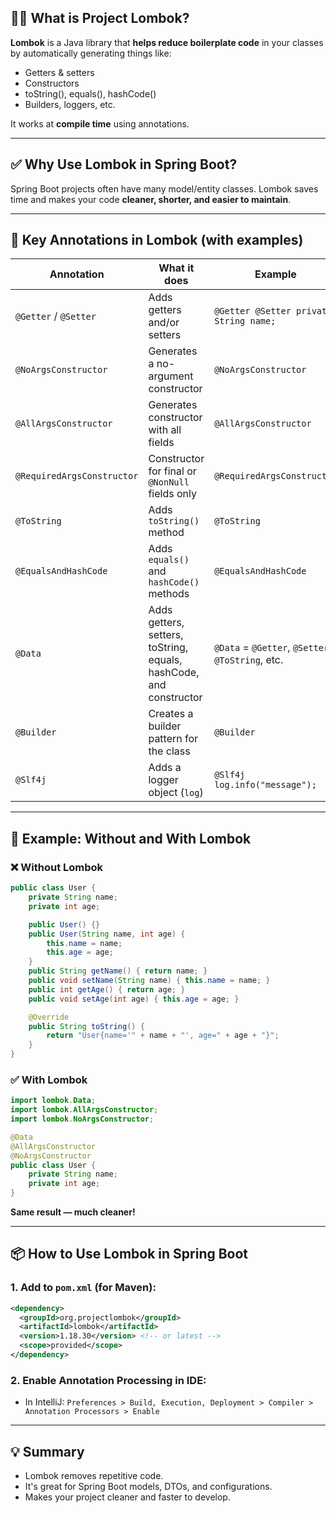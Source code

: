 ## 🧑‍💻 **What is Project Lombok?**

**Lombok** is a Java library that **helps reduce boilerplate code** in your classes by automatically generating things like:

* Getters & setters
* Constructors
* toString(), equals(), hashCode()
* Builders, loggers, etc.

It works at **compile time** using annotations.

---

## ✅ **Why Use Lombok in Spring Boot?**

Spring Boot projects often have many model/entity classes. Lombok saves time and makes your code **cleaner, shorter, and easier to maintain**.

---

## 🔑 **Key Annotations in Lombok (with examples)**

| Annotation                 | What it does                                                       | Example                                           |
| -------------------------- | ------------------------------------------------------------------ | ------------------------------------------------- |
| `@Getter` / `@Setter`      | Adds getters and/or setters                                        | `@Getter @Setter private String name;`            |
| `@NoArgsConstructor`       | Generates a no-argument constructor                                | `@NoArgsConstructor`                              |
| `@AllArgsConstructor`      | Generates constructor with all fields                              | `@AllArgsConstructor`                             |
| `@RequiredArgsConstructor` | Constructor for final or `@NonNull` fields only                    | `@RequiredArgsConstructor`                        |
| `@ToString`                | Adds `toString()` method                                           | `@ToString`                                       |
| `@EqualsAndHashCode`       | Adds `equals()` and `hashCode()` methods                           | `@EqualsAndHashCode`                              |
| `@Data`                    | Adds getters, setters, toString, equals, hashCode, and constructor | `@Data` = `@Getter`, `@Setter`, `@ToString`, etc. |
| `@Builder`                 | Creates a builder pattern for the class                            | `@Builder`                                        |
| `@Slf4j`                   | Adds a logger object (`log`)                                       | `@Slf4j log.info("message");`                     |

---

## 🧾 Example: Without and With Lombok

### ❌ Without Lombok

```java
public class User {
    private String name;
    private int age;

    public User() {}
    public User(String name, int age) {
        this.name = name;
        this.age = age;
    }
    public String getName() { return name; }
    public void setName(String name) { this.name = name; }
    public int getAge() { return age; }
    public void setAge(int age) { this.age = age; }

    @Override
    public String toString() {
        return "User{name='" + name + "', age=" + age + "}";
    }
}
```

### ✅ With Lombok

```java
import lombok.Data;
import lombok.AllArgsConstructor;
import lombok.NoArgsConstructor;

@Data
@AllArgsConstructor
@NoArgsConstructor
public class User {
    private String name;
    private int age;
}
```

**Same result — much cleaner!**

---

## 📦 How to Use Lombok in Spring Boot

### 1. **Add to `pom.xml` (for Maven):**

```xml
<dependency>
  <groupId>org.projectlombok</groupId>
  <artifactId>lombok</artifactId>
  <version>1.18.30</version> <!-- or latest -->
  <scope>provided</scope>
</dependency>
```

### 2. **Enable Annotation Processing in IDE:**

* In IntelliJ:
  `Preferences > Build, Execution, Deployment > Compiler > Annotation Processors > Enable`

---

## 💡 Summary

* Lombok removes repetitive code.
* It's great for Spring Boot models, DTOs, and configurations.
* Makes your project cleaner and faster to develop.

